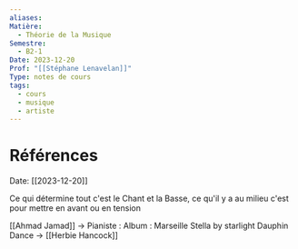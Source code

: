 ```yaml
---
aliases:
Matière:
  - Théorie de la Musique
Semestre:
  - B2-1
Date: 2023-12-20
Prof: "[[Stéphane Lenavelan]]"
Type: notes de cours
tags:
  - cours
  - musique
  - artiste
---
```

# Références 
Date: [[2023-12-20]] 

Ce qui détermine tout c'est le Chant et la Basse, ce qu'il y a au milieu c'est pour mettre en avant ou en tension

[[Ahmad Jamad]]  → Pianiste : Album : Marseille
Stella by starlight 
Dauphin Dance → [[Herbie Hancock]] 